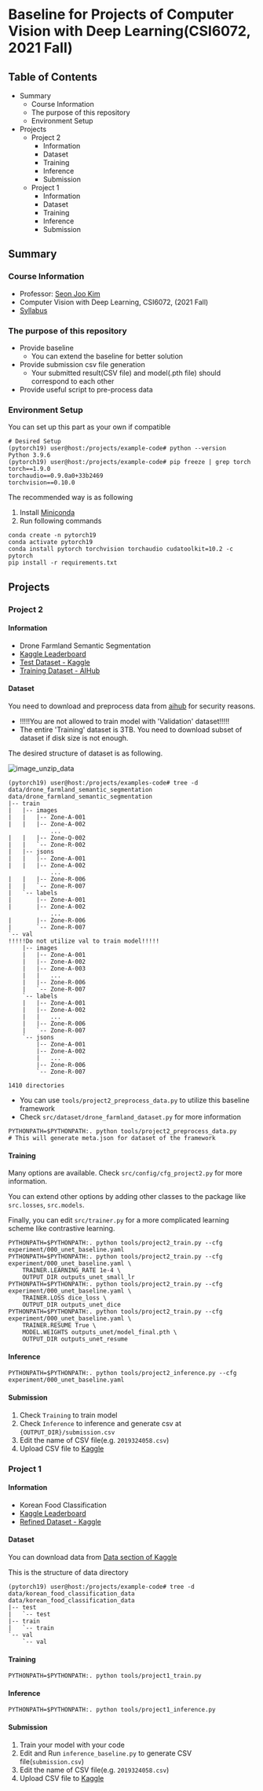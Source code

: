 # Baseline for Projects of Computer Vision with Deep Learning(CSI6072, 2021 Fall)

## Table of Contents

- Summary
    - Course Information
    - The purpose of this repository
    - Environment Setup
- Projects
    - Project 2
        - Information
        - Dataset
        - Training
        - Inference
        - Submission
    - Project 1
        - Information
        - Dataset
        - Training
        - Inference
        - Submission

## Summary

### Course Information

- Professor: [Seon Joo Kim](https://sites.google.com/site/seonjookim/)
- Computer Vision with Deep Learning, CSI6072, (2021 Fall)
- [Syllabus](ysweb.yonsei.ac.kr:8888/curri120601/curri_pop2.jsp?&hakno=CSI6702&bb=01&sbb=00&domain=A&startyy=2021&hakgi=2&ohak=10421)

### The purpose of this repository

- Provide baseline
    - You can extend the baseline for better solution
- Provide submission csv file generation
    - Your submitted result(CSV file) and model(.pth file) should correspond to each other
- Provide useful script to pre-process data

### Environment Setup

You can set up this part as your own if compatible

```
# Desired Setup
(pytorch19) user@host:/projects/example-code# python --version
Python 3.9.6
(pytorch19) user@host:/projects/example-code# pip freeze | grep torch
torch==1.9.0
torchaudio==0.9.0a0+33b2469
torchvision==0.10.0
```

The recommended way is as following

1. Install [Miniconda](https://docs.conda.io/en/latest/miniconda.html)
2. Run following commands

```
conda create -n pytorch19
conda activate pytorch19
conda install pytorch torchvision torchaudio cudatoolkit=10.2 -c pytorch
pip install -r requirements.txt
```

## Projects

### Project 2

#### Information

- Drone Farmland Semantic Segmentation
- [Kaggle Leaderboard](https://www.kaggle.com/c/yonsei-csi6702-2021fall-project2/leaderboard)
- [Test Dataset - Kaggle](https://www.kaggle.com/c/yonsei-csi6702-2021fall-project2/data)
- [Training Dataset - AIHub](https://aihub.or.kr/aidata/30725)

#### Dataset

You need to download and preprocess data from [aihub](https://aihub.or.kr/aidata/30725) for security reasons.

- !!!!!You are not allowed to train model with 'Validation' dataset!!!!!
- The entire 'Training' dataset is 3TB. You need to download subset of dataset if disk size is not enough.

The desired structure of dataset is as following.

![image_unzip_data](images/image_unzip_data.png)

```
(pytorch19) user@host:/projects/examples-code# tree -d data/drone_farmland_semantic_segmentation
data/drone_farmland_semantic_segmentation
|-- train
|   |-- images
|   |   |-- Zone-A-001
|   |   |-- Zone-A-002
            ...
|   |   |-- Zone-Q-002
|   |   `-- Zone-R-002
|   |-- jsons
|   |   |-- Zone-A-001
|   |   |-- Zone-A-002
            ...
|   |   |-- Zone-R-006
|   |   `-- Zone-R-007
|   `-- labels
|       |-- Zone-A-001
|       |-- Zone-A-002
            ...
|       |-- Zone-R-006
|       `-- Zone-R-007
`-- val
!!!!!Do not utilize val to train model!!!!!
    |-- images
    |   |-- Zone-A-001
    |   |-- Zone-A-002
    |   |-- Zone-A-003
    |   |   ...
    |   |-- Zone-R-006
    |   `-- Zone-R-007
    `-- labels
    |   |-- Zone-A-001
    |   |-- Zone-A-002
    |   |   ...
    |   |-- Zone-R-006
    |   `-- Zone-R-007
    `-- jsons
        |-- Zone-A-001
        |-- Zone-A-002
        |   ...
        |-- Zone-R-006
        `-- Zone-R-007

1410 directories
```

- You can use `tools/project2_preprocess_data.py` to utilize this baseline framework
- Check `src/dataset/drone_farmland_dataset.py` for more information

```
PYTHONPATH=$PYTHONPATH:. python tools/project2_preprocess_data.py
# This will generate meta.json for dataset of the framework
```

#### Training

Many options are available. Check `src/config/cfg_project2.py` for more information.

You can extend other options by adding other classes to the package like `src.losses`, `src.models`.

Finally, you can edit `src/trainer.py` for a more complicated learning scheme like contrastive learning.

```
PYTHONPATH=$PYTHONPATH:. python tools/project2_train.py --cfg experiment/000_unet_baseline.yaml
PYTHONPATH=$PYTHONPATH:. python tools/project2_train.py --cfg experiment/000_unet_baseline.yaml \
    TRAINER.LEARNING_RATE 1e-4 \
    OUTPUT_DIR outputs_unet_small_lr
PYTHONPATH=$PYTHONPATH:. python tools/project2_train.py --cfg experiment/000_unet_baseline.yaml \
    TRAINER.LOSS dice_loss \
    OUTPUT_DIR outputs_unet_dice
PYTHONPATH=$PYTHONPATH:. python tools/project2_train.py --cfg experiment/000_unet_baseline.yaml \
    TRAINER.RESUME True \
    MODEL.WEIGHTS outputs_unet/model_final.pth \
    OUTPUT_DIR outputs_unet_resume
```

#### Inference

```
PYTHONPATH=$PYTHONPATH:. python tools/project2_inference.py --cfg experiment/000_unet_baseline.yaml
```

#### Submission

1. Check `Training` to train model
2. Check `Inference` to inference and generate csv at `{OUTPUT_DIR}/submission.csv`
3. Edit the name of CSV file(e.g. `2019324058.csv`)
4. Upload CSV file to [Kaggle](https://www.kaggle.com/c/yonsei-csi6702-2021fall-project2/overview)

### Project 1

#### Information

- Korean Food Classification
- [Kaggle Leaderboard](https://www.kaggle.com/c/yonsei-csi6702-2021fall-project1/leaderboard)
- [Refined Dataset - Kaggle](https://www.kaggle.com/c/yonsei-csi6702-2021fall-project1/data)


#### Dataset

You can download data from [Data section of Kaggle](https://www.kaggle.com/c/yonsei-csi6702-2021fall-project1/data)

This is the structure of data directory

```
(pytorch19) user@host:/projects/example-code# tree -d data/korean_food_classification_data 
data/korean_food_classification_data
|-- test
|   `-- test
|-- train
|   `-- train
`-- val
    `-- val
```

#### Training

```
PYTHONPATH=$PYTHONPATH:. python tools/project1_train.py
```

#### Inference

```
PYTHONPATH=$PYTHONPATH:. python tools/project1_inference.py
```

#### Submission

1. Train your model with your code
2. Edit and Run `inference_baseline.py` to generate CSV file(`submission.csv`)
3. Edit the name of CSV file(e.g. `2019324058.csv`)
4. Upload CSV file to [Kaggle](https://www.kaggle.com/c/yonsei-csi6702-2021fall-project1/overview)
